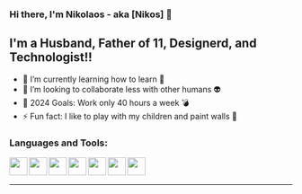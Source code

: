 ### Hi there, I'm Nikolaos - aka [Nikos] 👋

## I'm a Husband, Father of 11, Designerd, and Technologist!!

- 🌱 I’m currently learning how to learn 🤣
- 🤔 I’m looking to collaborate less with other humans 👽 
- 🥅 2024 Goals: Work only 40 hours a week 💣
- ⚡ Fun fact: I like to play with my children and paint walls 🥸

### Languages and Tools:

<img align="left" height="32" width="32" src="https://unpkg.com/simple-icons@v4/icons/visualstudiocode.svg" />
<img align="left" height="32" width="32" src="https://unpkg.com/simple-icons@v4/icons/html5.svg" />
<img align="left" height="32" width="32" src="https://unpkg.com/simple-icons@v4/icons/css3.svg" />
<img align="left" height="32" width="32" src="https://unpkg.com/simple-icons@v4/icons/javascript.svg" />
<img align="left" height="32" width="32" src="https://unpkg.com/simple-icons@v4/icons/node-dot-js.svg" />
<img align="left" height="32" width="32" src="https://unpkg.com/simple-icons@v4/icons/git.svg" />
<img align="left" height="32" width="32" src="https://unpkg.com/simple-icons@v4/icons/github.svg" />

<br/>
<br/>

---
